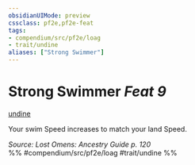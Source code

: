 ```yaml
---
obsidianUIMode: preview
cssclass: pf2e,pf2e-feat
tags:
- compendium/src/pf2e/loag
- trait/undine
aliases: ["Strong Swimmer"]
---
```

# Strong Swimmer  *Feat 9*  
[undine](/rules/traits/undine-b2.md)  


Your swim Speed increases to match your land Speed.

*Source: Lost Omens: Ancestry Guide p. 120*  
%% #compendium/src/pf2e/loag #trait/undine %%